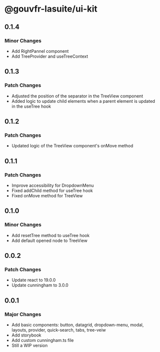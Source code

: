 # @gouvfr-lasuite/ui-kit


## 0.1.4

### Minor Changes

- Add RightPannel component
- Add TreeProvider and useTreeContext


## 0.1.3

### Patch Changes 

- Adjusted the position of the separator in the TreeView component
- Added logic to update child elements when a parent element is updated in the useTree hook

## 0.1.2

### Patch Changes 

- Updated logic of the TreeView component's onMove method

## 0.1.1

### Patch Changes 

- Improve accessibility for DropdownMenu
- Fixed addChild method for useTree hook
- Fixed onMove method for TreeView

## 0.1.0

### Minor Changes

- Add resetTree method to useTree hook
- Add default opened node to TreeView

## 0.0.2

### Patch Changes

- Update react to 19.0.0
- Update cunningham to 3.0.0

## 0.0.1

### Major Changes

- Add basic components: button, datagrid, dropdown-menu, modal, layouts, provider, quick-search, tabs, tree-veiw
- Add storybook
- Add custom cunningham.ts file
- Still a WIP version
